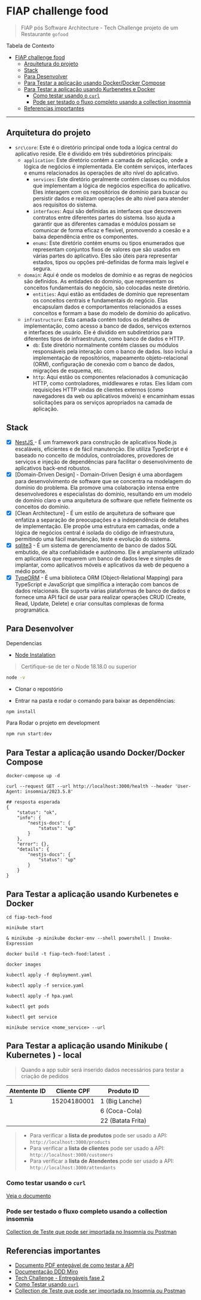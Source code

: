 # FIAP challenge food

> FIAP pós Software Architecture - Tech Challenge projeto de um Restaurante `gofood`

Tabela de Contexto
- [FIAP challenge food](#fiap-challenge-food)
  - [Arquitetura do projeto](#arquitetura-do-projeto)
  - [Stack](#stack)
  - [Para Desenvolver](#para-desenvolver)
  - [Para Testar a aplicação usando Docker/Docker Compose](#para-testar-a-aplicação-usando-dockerdocker-compose)
  - [Para Testar a aplicação usando Kurbenetes e Docker](#para-testar-a-aplicação-usando-kurbenetes-e-docker)
    - [Como testar usando o `curl`](#como-testar-usando-o-curl)
    - [Pode ser testado o fluxo completo usando a collection insomnia](#pode-ser-testado-o-fluxo-completo-usando-a-collection-insomnia)
  - [Referencias importantes](#referencias-importantes)

---

## Arquitetura do projeto

- `src\core`: Este é o diretório principal onde toda a lógica central do aplicativo reside. Ele é dividido em três subdiretórios principais:
  - `application`: Este diretório contém a camada de aplicação, onde a lógica de negócios é implementada. Ele contém serviços, interfaces e enums relacionados às operações de alto nível do aplicativo.
    - `services`: Este diretório geralmente contém classes ou módulos que implementam a lógica de negócios específica do aplicativo. Eles interagem com os repositórios de domínio para buscar ou persistir dados e realizam operações de alto nível para atender aos requisitos do sistema.
    - `interfaces`: Aqui são definidas as interfaces que descrevem contratos entre diferentes partes do sistema. Isso ajuda a garantir que as diferentes camadas e módulos possam se comunicar de forma eficaz e flexível, promovendo a coesão e a baixa dependência entre os componentes.
    - `enums`:  Este diretório contém enums ou tipos enumerados que representam conjuntos fixos de valores que são usados em várias partes do aplicativo. Eles são úteis para representar estados, tipos ou opções pré-definidas de forma mais legível e segura.
  - `domain`: Aqui é onde os modelos de domínio e as regras de negócios são definidos. As entidades do domínio, que representam os conceitos fundamentais do negócio, são colocadas neste diretório.
    - `entities`: Aqui estão as entidades de domínio que representam os conceitos centrais e fundamentais do negócio. Elas encapsulam dados e comportamentos relacionados a esses conceitos e formam a base do modelo de domínio do aplicativo.
  - `infrastructure`: Esta camada contém todos os detalhes de implementação, como acesso a banco de dados, serviços externos e interfaces de usuário. Ele é dividido em subdiretórios para diferentes tipos de infraestrutura, como banco de dados e HTTP.
    - `db`: Este diretório normalmente contém classes ou módulos responsáveis pela interação com o banco de dados. Isso inclui a implementação de repositórios, mapeamento objeto-relacional (ORM), configuração de conexão com o banco de dados, migrações de esquema, etc.
    - `http`: Aqui estão os componentes relacionados à comunicação HTTP, como controladores, middlewares e rotas. Eles lidam com requisições HTTP vindas de clientes externos (como navegadores da web ou aplicativos móveis) e encaminham essas solicitações para os serviços apropriados na camada de aplicação.

## Stack

- [x] [NestJS ][0] - É um framework para construção de aplicativos Node.js escaláveis, eficientes e de fácil manutenção. Ele utiliza TypeScript e é baseado no conceito de módulos, controladores, provedores de serviços e injeção de dependências para facilitar o desenvolvimento de aplicativos back-end robustos.
- [x] [Domain-Driven Design] - Domain-Driven Design é uma abordagem para desenvolvimento de software que se concentra na modelagem do domínio do problema. Ela promove uma colaboração intensa entre desenvolvedores e especialistas do domínio, resultando em um modelo de domínio claro e uma arquitetura de software que reflete fielmente os conceitos do domínio.
- [x] [Clean Architecture] - É um estilo de arquitetura de software que enfatiza a separação de preocupações e a independência de detalhes de implementação. Ele propõe uma estrutura em camadas, onde a lógica de negócios central é isolada do código de infraestrutura, permitindo uma fácil manutenção, teste e evolução do sistema.
- [x] [sqlite3][3] - É um sistema de gerenciamento de banco de dados SQL embutido, de alta confiabilidade e autônomo. Ele é amplamente utilizado em aplicativos que requerem um banco de dados leve e simples de implantar, como aplicativos móveis e aplicativos da web de pequeno a médio porte.
- [x] [TypeORM][4] - É uma biblioteca ORM (Object-Relational Mapping) para TypeScript e JavaScript que simplifica a interação com bancos de dados relacionais. Ele suporta várias plataformas de banco de dados e fornece uma API fácil de usar para realizar operações CRUD (Create, Read, Update, Delete) e criar consultas complexas de forma programática.

## Para Desenvolver

Dependencias

- [Node Instalation](https://nodejs.org/en/download/current)

> Certifique-se de ter o Node 18.18.0 ou superior

```bash
node -v
```

- Clonar o repostório

- Entrar na pasta e rodar o comando para baixar as dependências:

```bash
npm install
```

Para Rodar o projeto em development

```bash
npm run start:dev
```

## Para Testar a aplicação usando Docker/Docker Compose

```shell
docker-compose up -d

curl --request GET --url http://localhost:3000/health --header 'User-Agent: insomnia/2023.5.8'

## resposta esperada
{
	"status": "ok",
	"info": {
		"nestjs-docs": {
			"status": "up"
		}
	},
	"error": {},
	"details": {
		"nestjs-docs": {
			"status": "up"
		}
	}
}
```

## Para Testar a aplicação usando Kurbenetes e Docker

```shell
cd fiap-tech-food

minikube start

& minikube -p minikube docker-env --shell powershell | Invoke-Expression

docker build -t fiap-tech-food:latest .

docker images

kubectl apply -f deployment.yaml

kubectl apply -f service.yaml

kubectl apply -f hpa.yaml

kubectl get pods

kubectl get service

minikube service <nome_service> --url
```

## Para Testar a aplicação usando Minikube ( Kubernetes ) - local



> Quando a app subir será inserido dados necessários para testar a criação de pedidos 

| Atentente ID  | Cliente CPF | Produto ID        |
|---------------|-------------|-------------------|
| 1             | 15204180001 | 1 (Big Lanche)    |
|               |             | 6 (Coca-Cola)     |
|               |             | 22 (Batata Frita) |

> - Para verificar a **lista de produtos** pode ser usado a API: `http://localhost:3000/products`
> - Para verificar a **lista de clientes** pode ser usado a API: `http://localhost:3000/customers`
> - Para verificar a **lista de Atendentes** pode ser usado a API: `http://localhost:3000/attendants`

### Como testar usando o `curl`

[Veja o documento](./docs/entregavel-how-to-test-challenge.md)

### Pode ser testado o fluxo completo usando a collection insomnia

[Collection de Teste que pode ser importada no Insomnia ou Postman](./docs/insomnia_collection_test.json)

## Referencias importantes

- [Documento PDF entegável de como testar a API](./docs/entregavel-how-to-test-challenge.pdf)
- [Documentação DDD Miro](https://miro.com/app/board/uXjVN8Gnn2s=/?share_link_id=585190179998)
- [Tech Challenge - Entregáveis fase 2](./docs/entregaveis-fase-2.md)
- [Como Testar usando `curl`](./docs/como-testar.md)
- [Collection de Teste que pode ser importada no Insomnia ou Postman](./docs/insomnia_collection_test.json)

[0]: https://nestjs.com/
[3]: https://www.npmjs.com/package/sqlite3
[4]: https://typeorm.io/

